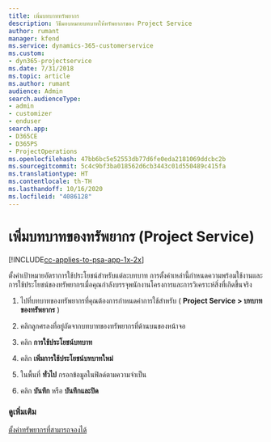 ```yaml
---
title: เพิ่มบทบาททรัพยากร
description: วิธีมอบหมายบทบาทให้ทรัพยากรของ Project Service
author: rumant
manager: kfend
ms.service: dynamics-365-customerservice
ms.custom:
- dyn365-projectservice
ms.date: 7/31/2018
ms.topic: article
ms.author: rumant
audience: Admin
search.audienceType:
- admin
- customizer
- enduser
search.app:
- D365CE
- D365PS
- ProjectOperations
ms.openlocfilehash: 47bb6bc5e52553db77d6fe0eda2181069ddcbc2b
ms.sourcegitcommit: 5c4c9bf3ba018562d6cb3443c01d550489c415fa
ms.translationtype: HT
ms.contentlocale: th-TH
ms.lasthandoff: 10/16/2020
ms.locfileid: "4086128"
---
```

# <a name="add-resource-roles-project-service"></a>เพิ่มบทบาทของทรัพยากร (Project Service)

[!INCLUDE[cc-applies-to-psa-app-1x-2x](../includes/cc-applies-to-psa-app-1x-2x.md)]

ตั้งค่าเป้าหมายอัตราการใช้ประโยชน์สำหรับแต่ละบทบาท การตั้งค่าเหล่านี้กำหนดความพร้อมใช้งานและการใช้ประโยชน์ของทรัพยากรเมื่อคุณกำลังบรรจุพนักงานโครงการและการวิเคราะห์สิ่งที่เกิดขึ้นจริง  
  
1.  ไปที่บทบาทของทรัพยากรที่คุณต้องการกำหนดค่าการใช้สำหรับ ( **Project Service > บทบาทของทรัพยากร** )  
  
2.  คลิกลูกศรลงที่อยู่ถัดจากบทบาทของทรัพยากรที่ด้านบนของหน้าจอ  
  
3.  คลิก **การใช้ประโยชน์บทบาท**  
  
4.  คลิก **เพิ่มการใช้ประโยชน์บทบาทใหม่**  
  
5.  ในพื้นที่ **ทั่วไป** กรอกข้อมูลในฟิลด์ตามความจำเป็น  
  
6.  คลิก **บันทึก** หรือ **บันทึกและปิด**  
  
### <a name="see-also"></a>ดูเพิ่มเติม  
 [ตั้งค่าทรัพยากรที่สามารถจองได้](../psa/set-up-resources.md)
